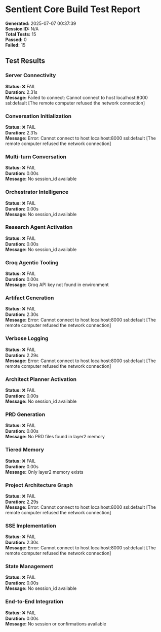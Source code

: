 # Sentient Core Build Test Report

**Generated:** 2025-07-07 00:37:39  
**Session ID:** N/A  
**Total Tests:** 15  
**Passed:** 0  
**Failed:** 15  

## Test Results

### Server Connectivity
**Status:** ❌ FAIL  
**Duration:** 2.31s  
**Message:** Failed to connect: Cannot connect to host localhost:8000 ssl:default [The remote computer refused the network connection]  

### Conversation Initialization
**Status:** ❌ FAIL  
**Duration:** 2.31s  
**Message:** Error: Cannot connect to host localhost:8000 ssl:default [The remote computer refused the network connection]  

### Multi-turn Conversation
**Status:** ❌ FAIL  
**Duration:** 0.00s  
**Message:** No session_id available  

### Orchestrator Intelligence
**Status:** ❌ FAIL  
**Duration:** 0.00s  
**Message:** No session_id available  

### Research Agent Activation
**Status:** ❌ FAIL  
**Duration:** 0.00s  
**Message:** No session_id available  

### Groq Agentic Tooling
**Status:** ❌ FAIL  
**Duration:** 0.00s  
**Message:** Groq API key not found in environment  

### Artifact Generation
**Status:** ❌ FAIL  
**Duration:** 2.30s  
**Message:** Error: Cannot connect to host localhost:8000 ssl:default [The remote computer refused the network connection]  

### Verbose Logging
**Status:** ❌ FAIL  
**Duration:** 2.29s  
**Message:** Error: Cannot connect to host localhost:8000 ssl:default [The remote computer refused the network connection]  

### Architect Planner Activation
**Status:** ❌ FAIL  
**Duration:** 0.00s  
**Message:** No session_id available  

### PRD Generation
**Status:** ❌ FAIL  
**Duration:** 0.00s  
**Message:** No PRD files found in layer2 memory  

### Tiered Memory
**Status:** ❌ FAIL  
**Duration:** 0.00s  
**Message:** Only layer2 memory exists  

### Project Architecture Graph
**Status:** ❌ FAIL  
**Duration:** 2.29s  
**Message:** Error: Cannot connect to host localhost:8000 ssl:default [The remote computer refused the network connection]  

### SSE Implementation
**Status:** ❌ FAIL  
**Duration:** 2.30s  
**Message:** Error: Cannot connect to host localhost:8000 ssl:default [The remote computer refused the network connection]  

### State Management
**Status:** ❌ FAIL  
**Duration:** 0.00s  
**Message:** No session_id available  

### End-to-End Integration
**Status:** ❌ FAIL  
**Duration:** 0.00s  
**Message:** No session or confirmations available  

